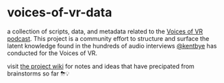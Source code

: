 # voices-of-vr-data

a collection of scripts, data, and metadata related to the [Voices of VR podcast](http://voicesofvr.com/). This project is a community effort to structure and surface the latent knowledge found in the hundreds of audio interviews [@kentbye](https://twitter.com/kentbye) has conducted for the Voices of VR.

visit [the project wiki](https://github.com/micahstubbs/voices-of-vr-data/wiki) for notes and ideas that have precipated from brainstorms so far ⛈💡
